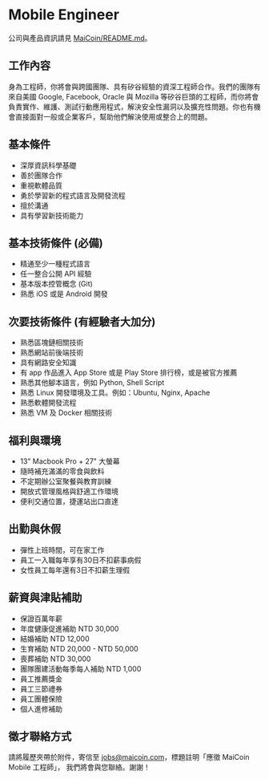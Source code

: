# Mobile Engineer

公司與產品資訊請見 [MaiCoin/README.md](README.md)。

## 工作內容
身為工程師，你將會與跨國團隊、具有矽谷經驗的資深工程師合作。我們的團隊有來自美國 Google, Facebook, Oracle 與 Mozilla 等矽谷巨頭的工程師，而你將會負責實作、維護、測試行動應用程式，解決安全性漏洞以及擴充性問題。你也有機會直接面對一般或企業客戶，幫助他們解決使用或整合上的問題。

## 基本條件
* 深厚資訊科學基礎
* 善於團隊合作
* 重視軟體品質
* 勇於學習新的程式語言及開發流程
* 擅於溝通
* 具有學習新技術能力

## 基本技術條件 (必備)
* 精通至少一種程式語言
* 任一整合公開 API 經驗
* 基本版本控管概念 (Git)
* 熟悉 iOS 或是 Android 開發

## 次要技術條件 (有經驗者大加分)
* 熟悉區塊鏈相關技術
* 熟悉網站前後端技術
* 具有網路安全知識
* 有 app 作品進入 App Store 或是 Play Store 排行榜，或是被官方推薦
* 熟悉其他腳本語言，例如 Python, Shell Script
* 熟悉 Linux 開發環境及工具。例如：Ubuntu, Nginx, Apache
* 熟悉軟體開發流程
* 熟悉 VM 及 Docker 相關技術

## 福利與環境

* 13" Macbook Pro + 27" 大螢幕
* 隨時補充滿滿的零食與飲料
* 不定期辦公室聚餐與教育訓練
* 開放式管理風格與舒適工作環境
* 便利交通位置，捷運站出口直達

## 出勤與休假

* 彈性上班時間，可在家工作
* 員工一入職每年享有30日不扣薪事病假
* 女性員工每年還有3日不扣薪生理假

## 薪資與津貼補助

* 保證百萬年薪
* 年度健康促進補助 NTD 30,000
* 結婚補助 NTD 12,000
* 生育補助 NTD 20,000 - NTD 50,000
* 喪葬補助 NTD 30,000
* 團隊團建活動每季每人補助 NTD 1,000
* 員工推薦獎金
* 員工三節禮券
* 員工團體保險
* 個人進修補助

## 徵才聯絡方式

請將履歷夾帶於附件，寄信至 jobs@maicoin.com，標題註明「應徵 MaiCoin Mobile 工程師」， 我們將會與您聯絡。謝謝！
